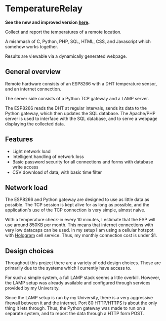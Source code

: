 # TemperatureRelay

**See the new and improved version [here](https://github.com/FriesW/TemperatureRelay2.0).**

Collect and report the temperatures of a remote location.

A mishmash of C, Python, PHP, SQL, HTML, CSS, and Javascript which somehow works together.

Results are viewable via a dynamically generated webpage.

## General overview

Remote hardware consists of an ESP8266 with a DHT temperature sensor, and an internet connection.

The server side consists of a Python TCP gateway and a LAMP server.

The ESP8266 reads the DHT at regular intervals, sends its data to the Python gateway, which then updates the SQL database. The Apache/PHP server is used to interface with the SQL database, and to serve a webpage displaying the collected data.

## Features

* Light network load
* Intelligent handling of network loss
* Basic password security for all connections and forms with database write access
* CSV download of data, with basic time filter

## Network load

The ESP8266 and Python gateway are designed to use as little data as possible. The TCP session is kept alive for as long as possible, and the application's use of the TCP connection is very simple, almost naive.

With a temperature check-in every 10 minutes, I estimate that the ESP will use around 850KB per month. This means that internet connections with very low datacaps can be used. In my setup I am using a cellular hotspot with [Hologram](https://hologram.io/) cell service. Thus, my monthly connection cost is under $1.

## Design choices

Throughout this project there are a variety of odd design choices. These are primarily due to the systems which I currently have access to. 

For such a simple system, a full LAMP stack seems a little overkill. However, the LAMP setup was already available and configured through services provided by my University.

Since the LAMP setup is run by my University, there is a very aggressive firewall between it and the internet. Port 80 HTTP/HTTPS is about the only thing it lets through. Thus, the Python gateway was made to run on a separate system, and to report the data through a HTTP form POST.

